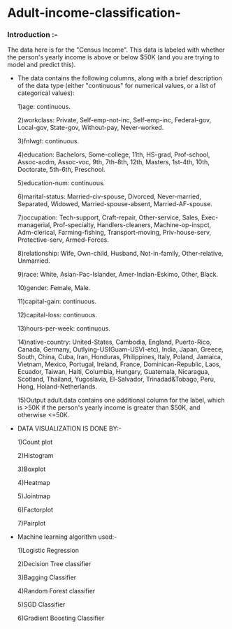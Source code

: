 # Adult-income-classification-
### Introduction :-

The data here is for the "Census Income". This data is labeled with whether the person's yearly income is above or below $50K (and you are trying to model and predict this).

- The data contains the following columns, along with a brief description of the data type (either "continuous" for numerical values, or a list of categorical values):

   1)age: continuous.

   2)workclass: Private, Self-emp-not-inc, Self-emp-inc, Federal-gov, Local-gov, State-gov, Without-pay, Never-worked.

   3)fnlwgt: continuous.

   4)education: Bachelors, Some-college, 11th, HS-grad, Prof-school, Assoc-acdm, Assoc-voc, 9th, 7th-8th, 12th, Masters, 1st-4th, 10th, Doctorate, 5th-6th, Preschool.

   5)education-num: continuous.

   6)marital-status: Married-civ-spouse, Divorced, Never-married, Separated, Widowed, Married-spouse-absent, Married-AF-spouse.

   7)occupation: Tech-support, Craft-repair, Other-service, Sales, Exec-managerial, Prof-specialty, Handlers-cleaners, Machine-op-inspct, Adm-clerical, Farming-fishing, Transport-moving, Priv-house-serv, Protective-serv, Armed-Forces.

   8)relationship: Wife, Own-child, Husband, Not-in-family, Other-relative, Unmarried.

   9)race: White, Asian-Pac-Islander, Amer-Indian-Eskimo, Other, Black.

   10)gender: Female, Male.

   11)capital-gain: continuous.

   12)capital-loss: continuous.

   13)hours-per-week: continuous.

   14)native-country: United-States, Cambodia, England, Puerto-Rico, Canada, Germany, Outlying-US(Guam-USVI-etc), India, Japan, Greece, South, China, Cuba, Iran, Honduras, Philippines, Italy, Poland, Jamaica, Vietnam, Mexico, Portugal, Ireland, France, Dominican-Republic, Laos, Ecuador, Taiwan, Haiti, Columbia, Hungary, Guatemala, Nicaragua, Scotland, Thailand, Yugoslavia, El-Salvador, Trinadad&Tobago, Peru, Hong, Holand-Netherlands.

   15)Output adult.data contains one additional column for the label, which is >50K if the person's yearly income is greater than $50K, and otherwise <=50K.

- DATA VISUALIZATION IS DONE BY:-

   1)Count plot

   2)Histogram 

   3)Boxplot

   4)Heatmap 

   5)Jointmap

   6)Factorplot

   7)Pairplot 

- Machine learning algorithm used:-

  1)Logistic Regression 
 
  2)Decision Tree classifier 

  3)Bagging Classifier 

  4)Random Forest classifier 

  5)SGD Classifier 

  6)Gradient Boosting Classifier 



